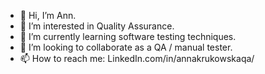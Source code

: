 - 👋 Hi, I’m Ann.
- 👀 I’m interested in Quality Assurance.
- 🌱 I’m currently learning software testing techniques.
- 💞️ I’m looking to collaborate as a QA / manual tester.
- 📫 How to reach me: LinkedIn.com/in/annakrukowskaqa/

<!---
AnKruk/AnKruk is a ✨ special ✨ repository because its `README.md` (this file) appears on your GitHub profile.
You can click the Preview link to take a look at your changes.
--->
